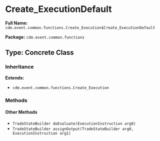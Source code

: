 # Create_ExecutionDefault

**Full Name:** `cdm.event.common.functions.Create_Execution$Create_ExecutionDefault`

**Package:** `cdm.event.common.functions`

## Type: Concrete Class

### Inheritance

**Extends:**
- `cdm.event.common.functions.Create_Execution`

### Methods

#### Other Methods

- `TradeStateBuilder doEvaluate(ExecutionInstruction arg0)`
- `TradeStateBuilder assignOutput(TradeStateBuilder arg0, ExecutionInstruction arg1)`

